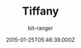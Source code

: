 ---
title: Tiffany
github: https://github.com/bit-ranger/blog
demo: https://bit-ranger.github.io/blog/
author: bit-ranger
ssg:
  - Jekyll
cms:
  - No Cms
date: 2015-01-25T05:46:39.000Z
description: 博客
stale: false
---